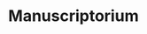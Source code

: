 ---
title: Manuscriptorium
tags:
  - 2021-11-13_manuskripty
description: Projekt Manuscriptorium vytváří virtuální badatelské prostředí,
  které poskytuje přístup k existujícím digitálním dokumentům v oblasti
  historických fondů (rukopisy, inkunábule, raně novověké tisky, mapy, listiny a
  ostatní druhy dokumentů).
website: https://beta.manuscriptorium.com/
---